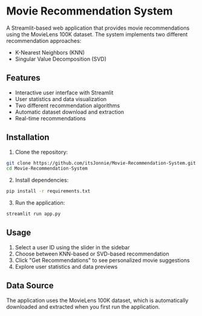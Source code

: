 # Movie Recommendation System

A Streamlit-based web application that provides movie recommendations using the MovieLens 100K dataset. The system implements two different recommendation approaches:
- K-Nearest Neighbors (KNN)
- Singular Value Decomposition (SVD)

## Features
- Interactive user interface with Streamlit
- User statistics and data visualization
- Two different recommendation algorithms
- Automatic dataset download and extraction
- Real-time recommendations

## Installation

1. Clone the repository:
```bash
git clone https://github.com/itsJonnie/Movie-Recommendation-System.git
cd Movie-Recommendation-System
```

2. Install dependencies:
```bash
pip install -r requirements.txt
```

3. Run the application:
```bash
streamlit run app.py
```

## Usage

1. Select a user ID using the slider in the sidebar
2. Choose between KNN-based or SVD-based recommendation
3. Click "Get Recommendations" to see personalized movie suggestions
4. Explore user statistics and data previews

## Data Source
The application uses the MovieLens 100K dataset, which is automatically downloaded and extracted when you first run the application.
